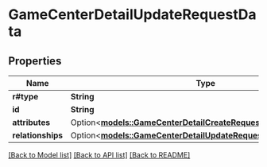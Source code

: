 # GameCenterDetailUpdateRequestData

## Properties

Name | Type | Description | Notes
------------ | ------------- | ------------- | -------------
**r#type** | **String** |  | 
**id** | **String** |  | 
**attributes** | Option<[**models::GameCenterDetailCreateRequestDataAttributes**](GameCenterDetailCreateRequest_data_attributes.md)> |  | [optional]
**relationships** | Option<[**models::GameCenterDetailUpdateRequestDataRelationships**](GameCenterDetailUpdateRequest_data_relationships.md)> |  | [optional]

[[Back to Model list]](../README.md#documentation-for-models) [[Back to API list]](../README.md#documentation-for-api-endpoints) [[Back to README]](../README.md)


